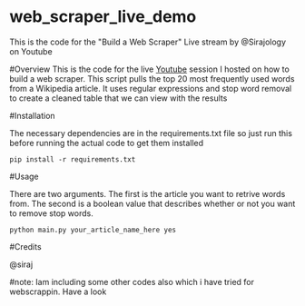 # web_scraper_live_demo
This is the code for the "Build a Web Scraper" Live stream by @Sirajology on Youtube

#Overview
This is the code for the live [Youtube](https://youtu.be/A0Ac_dKNmH0) session I hosted on how to build a web scraper. This script pulls the top 20 most frequently used words from a Wikipedia article. It uses regular expressions and stop word removal to create a cleaned table that we can view with the results

#Installation

The necessary dependencies are in the requirements.txt file so just run this before running the actual code to get them installed

``
pip install -r requirements.txt
``

#Usage

There are two arguments. The first is the article you want to retrive words from. The second is a boolean value that describes
whether or not you want to remove stop words. 

``
python main.py your_article_name_here yes
``

#Credits

@siraj 

#note:
Iam including some other codes also which i have tried for webscrappin. Have a look
